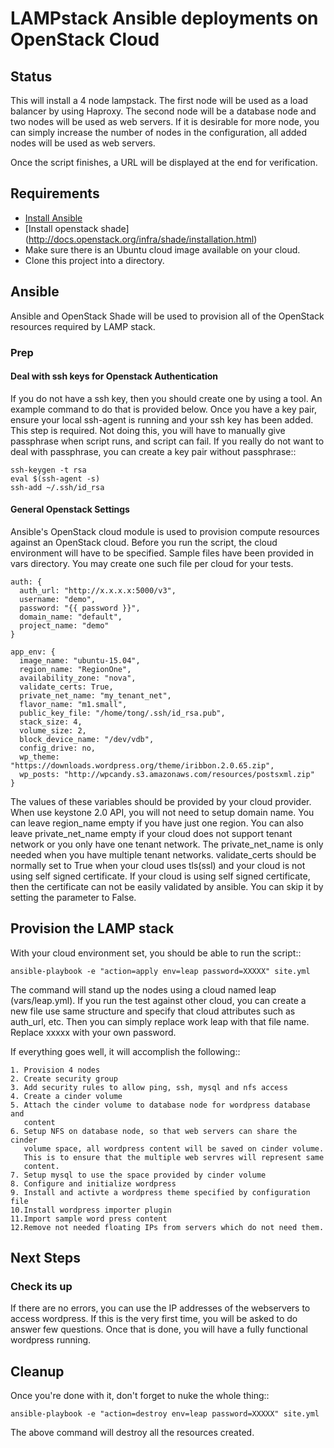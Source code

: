 # LAMPstack Ansible deployments on OpenStack Cloud

## Status

This will install a 4 node lampstack. The first node will be used as a load
balancer by using Haproxy. The second node will be a database node and two
nodes will be used as web servers. If it is desirable for more node, you
can simply increase the number of nodes in the configuration, all added nodes
will be used as web servers.

Once the script finishes, a URL will be displayed at the end for verification.

## Requirements

- [Install Ansible](http://docs.ansible.com/ansible/intro_installation.html)
- [Install openstack shade] (http://docs.openstack.org/infra/shade/installation.html)
- Make sure there is an Ubuntu cloud image available on your cloud.
- Clone this project into a directory.

## Ansible

Ansible and OpenStack Shade will be used to provision all of the OpenStack
resources required by LAMP stack.

### Prep

#### Deal with ssh keys for Openstack Authentication

If you do not have a ssh key, then you should create one by using a tool.
An example command to do that is provided below. Once you have a key pair,
ensure your local ssh-agent is running and your ssh key has been added.
This step is required. Not doing this, you will have to manually give
passphrase when script runs, and script can fail. If you really do not want
to deal with passphrase, you can create a key pair without passphrase::

    ssh-keygen -t rsa
    eval $(ssh-agent -s)
    ssh-add ~/.ssh/id_rsa

#### General Openstack Settings

Ansible's OpenStack cloud module is used to provision compute resources
against an OpenStack cloud. Before you run the script, the cloud environment
will have to be specified. Sample files have been provided in vars directory.
You may create one such file per cloud for your tests.

    auth: {
      auth_url: "http://x.x.x.x:5000/v3",
      username: "demo",
      password: "{{ password }}",
      domain_name: "default",
      project_name: "demo"
    }

    app_env: {
      image_name: "ubuntu-15.04",
      region_name: "RegionOne",
      availability_zone: "nova",
      validate_certs: True,
      private_net_name: "my_tenant_net",
      flavor_name: "m1.small",
      public_key_file: "/home/tong/.ssh/id_rsa.pub",
      stack_size: 4,
      volume_size: 2,
      block_device_name: "/dev/vdb",
      config_drive: no,
      wp_theme: "https://downloads.wordpress.org/theme/iribbon.2.0.65.zip",
      wp_posts: "http://wpcandy.s3.amazonaws.com/resources/postsxml.zip"
    }


The values of these variables should be provided by your cloud provider. When
use keystone 2.0 API, you will not need to setup domain name. You can leave
region_name empty if you have just one region. You can also leave
private_net_name empty if your cloud does not support tenant network or you
only have one tenant network. The private_net_name is only needed when you
have multiple tenant networks. validate_certs should be normally set to True
when your cloud uses tls(ssl) and your cloud is not using self signed
certificate. If your cloud is using self signed certificate, then the
certificate can not be easily validated by ansible. You can skip it by setting
the parameter to False.


## Provision the LAMP stack

With your cloud environment set, you should be able to run the script::

    ansible-playbook -e "action=apply env=leap password=XXXXX" site.yml

The command will stand up the nodes using a cloud named leap (vars/leap.yml).
If you run the test against other cloud, you can create a new file use same
structure and specify that cloud attributes such as auth_url, etc. Then you
can simply replace work leap with that file name. Replace xxxxx with your
own password.

If everything goes well, it will accomplish the following::

    1. Provision 4 nodes
    2. Create security group
    3. Add security rules to allow ping, ssh, mysql and nfs access
    4. Create a cinder volume
    5. Attach the cinder volume to database node for wordpress database and
       content
    6. Setup NFS on database node, so that web servers can share the cinder
       volume space, all wordpress content will be saved on cinder volume.
       This is to ensure that the multiple web servres will represent same
       content.
    7. Setup mysql to use the space provided by cinder volume
    8. Configure and initialize wordpress
    9. Install and activte a wordpress theme specified by configuration file
    10.Install wordpress importer plugin
    11.Import sample word press content
    12.Remove not needed floating IPs from servers which do not need them.


## Next Steps

### Check its up

If there are no errors, you can use the IP addresses of the webservers to
access wordpress. If this is the very first time, you will be asked to do
answer few questions. Once that is done, you will have a fully functional
wordpress running.

## Cleanup

Once you're done with it, don't forget to nuke the whole thing::

    ansible-playbook -e "action=destroy env=leap password=XXXXX" site.yml

The above command will destroy all the resources created.

